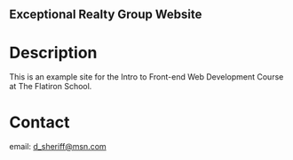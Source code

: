 Exceptional Realty Group Website
---

# Description

This is an example site for the Intro to Front-end Web
Development Course at The Flatiron School.

# Contact

email: d_sheriff@msn.com